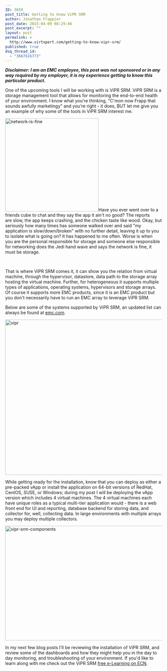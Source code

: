 ```yaml
---
ID: 3659
post_title: Getting to know ViPR SRM
author: Jonathan Frappier
post_date: 2015-04-09 08:29:46
post_excerpt: ""
layout: post
permalink: >
  http://www.virtxpert.com/getting-to-know-vipr-srm/
published: true
dsq_thread_id:
  - "3667616773"
---
```

<em>**Disclaimer: I am an EMC employee, this post was not sponsored or in any way required by my employer, it is my experience getting to know this particular product.**</em>

One of the upcoming tools I will be working with is ViPR SRM. ViPR SRM is a storage management tool that allows for monitoring the end-to-end health of your environment. I know what you're thinking, "C'mon now Frapp that sounds awfully marketingy" and you're right - it does, BUT let me give you an example of why some of the tools in ViPR SRM interest me.

<img class="alignleft wp-image-3662 size-medium" src="http://www.virtxpert.com/wp-content/uploads/2015/04/network-is-fine-300x300.jpg" alt="network-is-fine" width="300" height="300" />Have you ever went over to a friends cube to chat and they say the app it ain't no good? The reports are slow, the app keeps crashing, and the chicken taste like wood. Okay, but seriously how many times has someone walked over and said "my application is slow/down/broken" with no further detail, leaving it up to you to isolate what is going on? It has happened to me often. Worse is when you are the personal responsible for storage and someone else responsible for networking does the Jedi hand wave and says the network is fine, it must be storage.

&nbsp;

That is where ViPR SRM comes it, it can show you the relation from virtual machine, through the hypervisor, datastore, data path to the storage array hosting the virtual machine. Further, for heterogeneous it supports multiple types of applications, operating systems, hypervisors and storage arrays. Of course it supports more EMC products, since it is an EMC product but you don't necessarily have to run an EMC array to leverage ViPR SRM.

Below are some of the systems supported by ViPR SRM, an updated list can always be found at <a href="https://store.emc.com/us/Product-Family/EMC-ViPR-Products/EMC-ViPR-SRM/p/EMC-ViPR-SRM?showPrice=true&amp;isProdActive=true&amp;productClassCode=System#Specifications" target="_blank">emc.com</a>.

<a href="http://www.virtxpert.com/wp-content/uploads/2015/04/vipr.jpg"><img class="aligncenter size-full wp-image-3660" src="http://www.virtxpert.com/wp-content/uploads/2015/04/vipr.jpg" alt="vipr" width="995" height="500" /></a>

While getting ready for the installation, know that you can deploy as either a pre-packed vApp or install the application on 64-bit versions of RedHat, CentOS, SUSE, or Windows; during my post I will be deploying the vApp version which includes 4 virtual machines. The 4 virtual machines each have unique roles as a typical multi-tier application would - there is a web front end for UI and reporting, database backend for storing data, and collector for, well, collecting data. In large environments with multiple arrays you may deploy multiple collectors.

<a href="http://www.virtxpert.com/wp-content/uploads/2015/04/vipr-srm-components.png"><img class="aligncenter size-full wp-image-3661" src="http://www.virtxpert.com/wp-content/uploads/2015/04/vipr-srm-components.png" alt="vipr-srm-components" width="608" height="369" /></a>

In my next few blog posts I'll be reviewing the installation of ViPR SRM, and review some of the dashboards and how they might help you in the day to day monitoring, and troubleshooting of your environment. If you'd like to learn along with me check out the ViPR SRM <a href="https://community.emc.com/docs/DOC-34286" target="_blank">free e-Learning on ECN</a>.